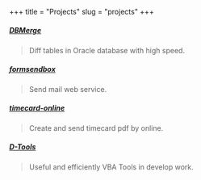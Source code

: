+++
title = "Projects"
slug = "projects"
+++

##### [DBMerge](https://github.com/vekee/DBMerge)

> Diff tables in Oracle database with high speed.


##### [formsendbox](https://github.com/vekee/formsendbox)

> Send mail web service.


##### [timecard-online](https://github.com/vekee/timecard-online)

> Create and send timecard pdf by online.


##### [D-Tools](https://github.com/vekee/D-Tools)

> Useful and efficiently VBA Tools in develop work.
